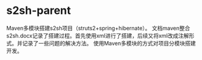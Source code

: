 # s2sh-parent
Maven多模块搭建s2sh项目（struts2+spring+hibernate）。
文档maven整合s2sh.docx记录了搭建过程。首先使用xml进行了搭建，后续又将xml改成注解形式。并记录了一些问题的解决方法。
使用Maven多模块的方式对项目分模块搭建开发。
